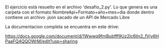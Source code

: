 El ejercicio está resuelto en el archivo 'desafio_2.py'.
Lo que genera es una carpeta con el formato NombreApi+Formato+año+mes+dia
donde dentro contiene un archivo .json sacado de un API de Mercado Libre

La documentacion completa se encuentra en este drive:

https://docs.google.com/document/d/1Wwwq9fmBubfff9Uz2lc6Iln2_fViy6HPaaFQ4QQOWrM/edit?usp=sharing